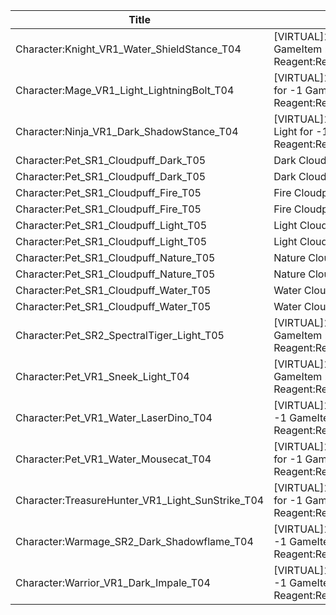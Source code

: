 | Title | Dev Name | Item Granted | Quantity | Currency | Currency Sub Type | Price |
| ----- | -------- | ------------ | -------- | -------- | ----------------- | ----- |
| Character:Knight_VR1_Water_ShieldStance_T04 | [VIRTUAL]1 x Sir Lancelot for -1 GameItem : Reagent:Reagent_Hero_Event | Character:Knight_VR1_Water_ShieldStance_T04 | -1 | GameItem | Reagent:Reagent_Hero_Event | 2000 |
| Character:Mage_VR1_Light_LightningBolt_T04 | [VIRTUAL]1 x Conduit Bright-Burst for -1 GameItem : Reagent:Reagent_Hero_Event | Character:Mage_VR1_Light_LightningBolt_T04 | -1 | GameItem | Reagent:Reagent_Hero_Event | 2000 |
| Character:Ninja_VR1_Dark_ShadowStance_T04 | [VIRTUAL]1 x Mistwalker, Fading Light for -1 GameItem : Reagent:Reagent_Hero_Event | Character:Ninja_VR1_Dark_ShadowStance_T04 | -1 | GameItem | Reagent:Reagent_Hero_Event | 2000 |
| Character:Pet_SR1_Cloudpuff_Dark_T05 | Dark Cloudpuff 1 | Character:Pet_SR1_Cloudpuff_Dark_T05 | 1 | GameItem | Reagent:Reagent_SupplyPoints_Elite | 800 |
| Character:Pet_SR1_Cloudpuff_Dark_T05 | Dark Cloudpuff 2 | Character:Pet_SR1_Cloudpuff_Dark_T05 | 1 | GameItem | Reagent:Reagent_SupplyPoints_Elite | 800 |
| Character:Pet_SR1_Cloudpuff_Fire_T05 | Fire Cloudpuff 1 | Character:Pet_SR1_Cloudpuff_Fire_T05 | 1 | GameItem | Reagent:Reagent_SupplyPoints_Elite | 800 |
| Character:Pet_SR1_Cloudpuff_Fire_T05 | Fire Cloudpuff 2 | Character:Pet_SR1_Cloudpuff_Fire_T05 | 1 | GameItem | Reagent:Reagent_SupplyPoints_Elite | 800 |
| Character:Pet_SR1_Cloudpuff_Light_T05 | Light Cloudpuff 1 | Character:Pet_SR1_Cloudpuff_Light_T05 | 1 | GameItem | Reagent:Reagent_SupplyPoints_Elite | 800 |
| Character:Pet_SR1_Cloudpuff_Light_T05 | Light Cloudpuff 2 | Character:Pet_SR1_Cloudpuff_Light_T05 | 1 | GameItem | Reagent:Reagent_SupplyPoints_Elite | 800 |
| Character:Pet_SR1_Cloudpuff_Nature_T05 | Nature Cloudpuff 1 | Character:Pet_SR1_Cloudpuff_Nature_T05 | 1 | GameItem | Reagent:Reagent_SupplyPoints_Elite | 800 |
| Character:Pet_SR1_Cloudpuff_Nature_T05 | Nature Cloudpuff 2 | Character:Pet_SR1_Cloudpuff_Nature_T05 | 1 | GameItem | Reagent:Reagent_SupplyPoints_Elite | 800 |
| Character:Pet_SR1_Cloudpuff_Water_T05 | Water Cloudpuff 1 | Character:Pet_SR1_Cloudpuff_Water_T05 | 1 | GameItem | Reagent:Reagent_SupplyPoints_Elite | 800 |
| Character:Pet_SR1_Cloudpuff_Water_T05 | Water Cloudpuff 2 | Character:Pet_SR1_Cloudpuff_Water_T05 | 1 | GameItem | Reagent:Reagent_SupplyPoints_Elite | 800 |
| Character:Pet_SR2_SpectralTiger_Light_T05 | [VIRTUAL]1 x Illusory Tiger for -1 GameItem : Reagent:Reagent_SupplyPoints_Elite | Character:Pet_SR2_SpectralTiger_Light_T05 | -1 | GameItem | Reagent:Reagent_SupplyPoints_Elite | 200 |
| Character:Pet_VR1_Sneek_Light_T04 | [VIRTUAL]1 x Sneek for -1 GameItem : Reagent:Reagent_SupplyPoints_Elite | Character:Pet_VR1_Sneek_Light_T04 | -1 | GameItem | Reagent:Reagent_SupplyPoints_Elite | 100 |
| Character:Pet_VR1_Water_LaserDino_T04 | [VIRTUAL]1 x Tiny Laser Dino for -1 GameItem : Reagent:Reagent_SupplyPoints_Elite | Character:Pet_VR1_Water_LaserDino_T04 | -1 | GameItem | Reagent:Reagent_SupplyPoints_Elite | 100 |
| Character:Pet_VR1_Water_Mousecat_T04 | [VIRTUAL]1 x Mollyball Mousecat for -1 GameItem : Reagent:Reagent_SupplyPoints_Elite | Character:Pet_VR1_Water_Mousecat_T04 | -1 | GameItem | Reagent:Reagent_SupplyPoints_Elite | 100 |
| Character:TreasureHunter_VR1_Light_SunStrike_T04 | [VIRTUAL]1 x Lightseeker Thalen for -1 GameItem : Reagent:Reagent_Hero_Event | Character:TreasureHunter_VR1_Light_SunStrike_T04 | -1 | GameItem | Reagent:Reagent_Hero_Event | 2000 |
| Character:Warmage_SR2_Dark_Shadowflame_T04 | [VIRTUAL]1 x Voidwalker Andre for -1 GameItem : Reagent:Reagent_Hero_Event | Character:Warmage_SR2_Dark_Shadowflame_T04 | -1 | GameItem | Reagent:Reagent_Hero_Event | 5000 |
| Character:Warrior_VR1_Dark_Impale_T04 | [VIRTUAL]1 x Impaler Gang Bao for -1 GameItem : Reagent:Reagent_Hero_Event | Character:Warrior_VR1_Dark_Impale_T04 | -1 | GameItem | Reagent:Reagent_Hero_Event | 2000 |
